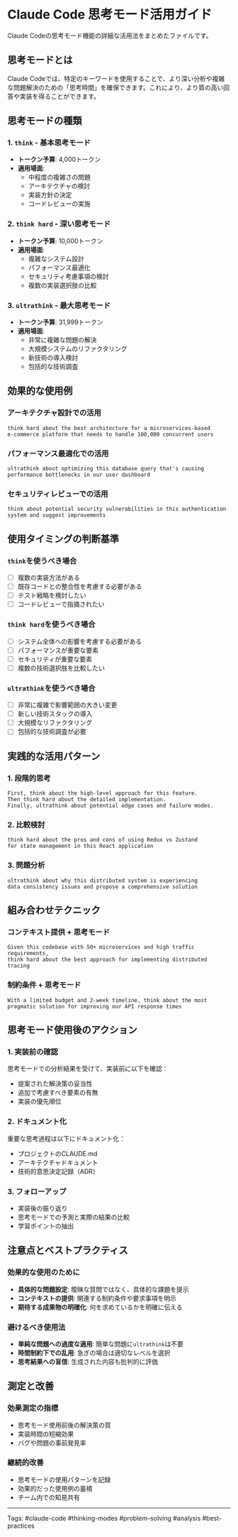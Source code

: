 # Claude Code 思考モード活用ガイド

Claude Codeの思考モード機能の詳細な活用法をまとめたファイルです。

## 思考モードとは

Claude Codeでは、特定のキーワードを使用することで、より深い分析や複雑な問題解決のための「思考時間」を確保できます。これにより、より質の高い回答や実装を得ることができます。

## 思考モードの種類

### 1. `think` - 基本思考モード
- **トークン予算**: 4,000トークン
- **適用場面**: 
  - 中程度の複雑さの問題
  - アーキテクチャの検討
  - 実装方針の決定
  - コードレビューの実施

### 2. `think hard` - 深い思考モード
- **トークン予算**: 10,000トークン
- **適用場面**:
  - 複雑なシステム設計
  - パフォーマンス最適化
  - セキュリティ考慮事項の検討
  - 複数の実装選択肢の比較

### 3. `ultrathink` - 最大思考モード
- **トークン予算**: 31,999トークン
- **適用場面**:
  - 非常に複雑な問題の解決
  - 大規模システムのリファクタリング
  - 新技術の導入検討
  - 包括的な技術調査

## 効果的な使用例

### アーキテクチャ設計での活用
```
think hard about the best architecture for a microservices-based 
e-commerce platform that needs to handle 100,000 concurrent users
```

### パフォーマンス最適化での活用
```
ultrathink about optimizing this database query that's causing 
performance bottlenecks in our user dashboard
```

### セキュリティレビューでの活用
```
think about potential security vulnerabilities in this authentication 
system and suggest improvements
```

## 使用タイミングの判断基準

### `think`を使うべき場合
- [ ] 複数の実装方法がある
- [ ] 既存コードとの整合性を考慮する必要がある
- [ ] テスト戦略を検討したい
- [ ] コードレビューで指摘されたい

### `think hard`を使うべき場合
- [ ] システム全体への影響を考慮する必要がある
- [ ] パフォーマンスが重要な要素
- [ ] セキュリティが重要な要素
- [ ] 複数の技術選択肢を比較したい

### `ultrathink`を使うべき場合
- [ ] 非常に複雑で影響範囲の大きい変更
- [ ] 新しい技術スタックの導入
- [ ] 大規模なリファクタリング
- [ ] 包括的な技術調査が必要

## 実践的な活用パターン

### 1. 段階的思考
```
First, think about the high-level approach for this feature.
Then think hard about the detailed implementation.
Finally, ultrathink about potential edge cases and failure modes.
```

### 2. 比較検討
```
think hard about the pros and cons of using Redux vs Zustand 
for state management in this React application
```

### 3. 問題分析
```
ultrathink about why this distributed system is experiencing 
data consistency issues and propose a comprehensive solution
```

## 組み合わせテクニック

### コンテキスト提供 + 思考モード
```
Given this codebase with 50+ microservices and high traffic requirements,
think hard about the best approach for implementing distributed tracing
```

### 制約条件 + 思考モード
```
With a limited budget and 2-week timeline, think about the most 
pragmatic solution for improving our API response times
```

## 思考モード使用後のアクション

### 1. 実装前の確認
思考モードでの分析結果を受けて、実装前に以下を確認：
- 提案された解決策の妥当性
- 追加で考慮すべき要素の有無
- 実装の優先順位

### 2. ドキュメント化
重要な思考過程は以下にドキュメント化：
- プロジェクトのCLAUDE.md
- アーキテクチャドキュメント
- 技術的意思決定記録（ADR）

### 3. フォローアップ
- 実装後の振り返り
- 思考モードでの予測と実際の結果の比較
- 学習ポイントの抽出

## 注意点とベストプラクティス

### 効果的な使用のために
- **具体的な問題設定**: 曖昧な質問ではなく、具体的な課題を提示
- **コンテキストの提供**: 関連する制約条件や要求事項を明示
- **期待する成果物の明確化**: 何を求めているかを明確に伝える

### 避けるべき使用法
- **単純な問題への過度な適用**: 簡単な問題に`ultrathink`は不要
- **時間制約下での乱用**: 急ぎの場合は適切なレベルを選択
- **思考結果への盲信**: 生成された内容も批判的に評価

## 測定と改善

### 効果測定の指標
- 思考モード使用前後の解決策の質
- 実装時間の短縮効果
- バグや問題の事前発見率

### 継続的改善
- 思考モードの使用パターンを記録
- 効果的だった使用例の蓄積
- チーム内での知見共有

---
Tags: #claude-code #thinking-modes #problem-solving #analysis #best-practices